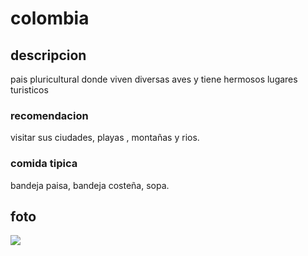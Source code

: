 # colombia

## descripcion

pais pluricultural donde viven diversas aves y tiene hermosos lugares turisticos

### recomendacion 

visitar sus ciudades, playas , montañas y rios.


### comida tipica

bandeja paisa, bandeja costeña, sopa.


## foto
![](https://cdn.baquianos.com/img/blog/2021/11/fotografia-en-colombia-6-gf7x640.jpg)